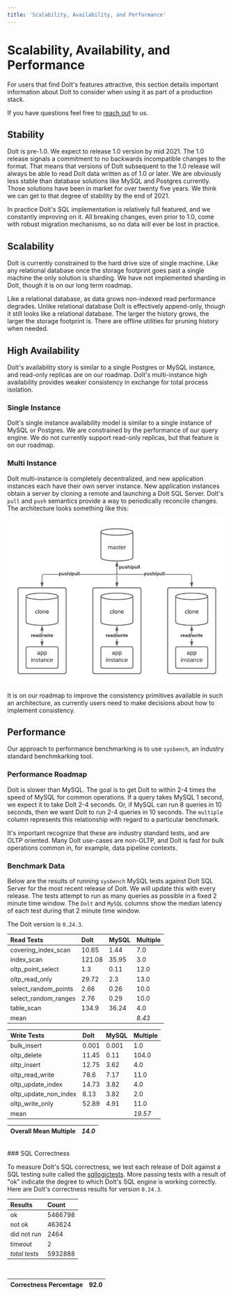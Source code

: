 ```yaml
---
title: 'Scalability, Availability, and Performance'
---
```


# Scalability, Availability, and Performance

For users that find Dolt's features attractive, this section details important information about Dolt to consider when using it as part of a production stack.

If you have questions feel free to [reach out](https://www.dolthub.com/contact) to us.

## Stability

Dolt is pre-1.0. We expect to release 1.0 version by mid 2021. The 1.0 release signals a commitment to no backwards incompatible changes to the format. That means that versions of Dolt subsequent to the 1.0 release will always be able to read Dolt data written as of 1.0 or later. We are obviously less stable than database solutions like MySQL and Postgres currently. Those solutions have been in market for over twenty five years. We think we can get to that degree of stability by the end of 2021.

In practice Dolt's SQL implementation is relatively full featured, and we constantly improving on it. All breaking changes, even prior to 1.0, come with robust migration mechanisms, so no data will ever be lost in practice.

## Scalability

Dolt is currently constrained to the hard drive size of single machine. Like any relational database once the storage footprint goes past a single machine the only solution is sharding. We have not implemented sharding in Dolt, though it is on our long term roadmap.

Like a relational database, as data grows non-indexed read performance degrades. Unlike relational database Dolt is effectively append-only, though it still looks like a relational database. The larger the history grows, the larger the storage footprint is. There are offline utilities for pruning history when needed.

## High Availability

Dolt's availability story is similar to a single Postgres or MySQL instance, and read-only replicas are on our roadmap. Dolt's multi-instance high availability provides weaker consistency in exchange for total process isolation.

### Single Instance

Dolt's single instance availability model is similar to a single instance of MySQL or Postgres. We are constrained by the performance of our query engine. We do not currently support read-only replicas, but that feature is on our roadmap.

### Multi Instance

Dolt multi-instance is completely decentralized, and new application instances each have their own server instance. New application instances obtain a server by cloning a remote and launching a Dolt SQL Server. Dolt's `pull` and `push` semantics provide a way to periodically reconcile changes. The architecture looks something like this:

![Multi-instance Dolt](../.gitbook/assets/dolt-high-availability-multi-instance.png)

It is on our roadmap to improve the consistency primitives available in such an architecture, as currently users need to make decisions about how to implement consistency.

## Performance

Our approach to performance benchmarking is to use `sysbench`, an industry standard benchmkarking tool.

### Performance Roadmap

Dolt is slower than MySQL. The goal is to get Dolt to within 2-4 times the speed of MySQL for common operations. If a query takes MySQL 1 second, we expect it to take Dolt 2-4 seconds. Or, if MySQL can run 8 queries in 10 seconds, then we want Dolt to run 2-4 queries in 10 seconds. The `multiple` column represents this relationship with regard to a particular benchmark.

It's important recognize that these are industry standard tests, and are OLTP oriented. Many Dolt use-cases are non-OLTP, and Dolt is fast for bulk operations common in, for example, data pipeline contexts.

### Benchmark Data

Below are the results of running `sysbench` MySQL tests against Dolt SQL Server for the most recent release of Dolt. We will update this with every release. The tests attempt to run as many queries as possible in a fixed 2 minute time window. The `Dolt` and `MySQL` columns show the median latency of each test during that 2 minute time window.

The Dolt version is `0.24.3`.

| Read Tests | Dolt | MySQL | Multiple |
| :--- | :--- | :--- | :--- |
| covering\_index\_scan | 10.65 | 1.44 | 7.0 |
| index\_scan | 121.08 | 35.95 | 3.0 |
| oltp\_point\_select | 1.3 | 0.11 | 12.0 |
| oltp\_read\_only | 29.72 | 2.3 | 13.0 |
| select\_random\_points | 2.66 | 0.26 | 10.0 |
| select\_random\_ranges | 2.76 | 0.29 | 10.0 |
| table\_scan | 134.9 | 36.24 | 4.0 |
| mean |  |  | _8.43_ |

| Write Tests | Dolt | MySQL | Multiple |
| :--- | :--- | :--- | :--- |
| bulk\_insert | 0.001 | 0.001 | 1.0 |
| oltp\_delete | 11.45 | 0.11 | 104.0 |
| oltp\_insert | 12.75 | 3.62 | 4.0 |
| oltp\_read\_write | 78.6 | 7.17 | 11.0 |
| oltp\_update\_index | 14.73 | 3.82 | 4.0 |
| oltp\_update\_non\_index | 8.13 | 3.82 | 2.0 |
| oltp\_write\_only | 52.89 | 4.91 | 11.0 |
| mean |  |  | _19.57_ |

| Overall Mean Multiple | _14.0_ |
| :--- | :--- |
<br/>
### SQL Correctness

To measure Dolt's SQL correctness, we test each release of Dolt against a SQL testing suite called the [sqllogictests](https://github.com/dolthub/sqllogictest). More passing tests with a result of "ok" indicate the degree to which Dolt's SQL engine is working correctly. Here are Dolt's correctness results for version `0.24.3`.

| Results | Count |
| :--- | :--- |
| ok | 5466798 |
| not ok | 463624 |
| did not run | 2464 |
| timeout | 2 |
| _total_ _tests_ | 5932888 |
<br/>

| Correctness Percentage | 92.0 |
| :--- | :--- |
<br/>

